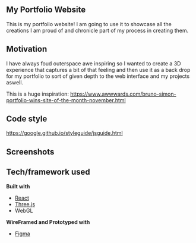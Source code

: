 ## My Portfolio Website
This is my portfolio website! I am going to use it to showcase all the creations I am proud of and chronicle part of my process in creating them.

## Motivation
I have always foud outerspace awe inspiring so I wanted to create a 3D experience that captures a bit of that feeling and then use it as a back drop for my portfolio to sort of given depth to the web interface and my projects aswell.

This is a huge inspiration:
https://www.awwwards.com/bruno-simon-portfolio-wins-site-of-the-month-november.html

## Code style
https://google.github.io/styleguide/jsguide.html


## Screenshots


## Tech/framework used
<b>Built with</b>
- [React](https://reactjs.org/)
- [Three.js](https://threejs.org/)
- WebGL

<b>WireFramed and Prototyped with</b>
- [Figma](https://www.figma.com/)



